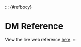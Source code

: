 ::: {#refbody}
# DM Reference
View the live web reference [here](http://www.byond.com/docs/ref).
:::